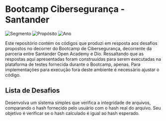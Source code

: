 # Bootcamp Cibersegurança - Santander

![Segmento](https://img.shields.io/badge/Segmento_:-Segurança_da_Informação-blue?style=flat-square) 
![Propósito](https://img.shields.io/badge/Propósito_:-Formação-darkorange?style=flat-square) 
![Ano](https://img.shields.io/badge/Ano_:-2024-darkred?style=flat-square)

Este repositório contém os códigos que produzi em resposta aos desafios propostos no decorrer do Bootcamp de Cibersegurança, decorrente da parceria entre Santander Open Academy e Dio. Ressaltando que as respostas aqui apresentadas foram construuídas para serem executadas na plataforma de testes fornecida durante o  Bootcamp, apenas. Para implementações para execução fora deste ambiente é necessário ajustar o código.

## Lista de Desafios

Desenvolva um sistema simples que verifica a integridade de arquivos, comparando o hash fornecido pelo usuário com o hash real do arquivo. Seu objetivo é verificar se o hash calculado é igual ao hash esperado.
